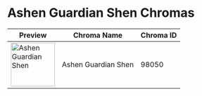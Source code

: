 # Ashen Guardian Shen Chromas

| Preview | Chroma Name | Chroma ID |
|---|---|---|
| <img src='https://raw.communitydragon.org/latest/plugins/rcp-be-lol-game-data/global/default/v1/champion-chroma-images/98/98050.png' alt='Ashen Guardian Shen' width='100'> | Ashen Guardian Shen | 98050 |

